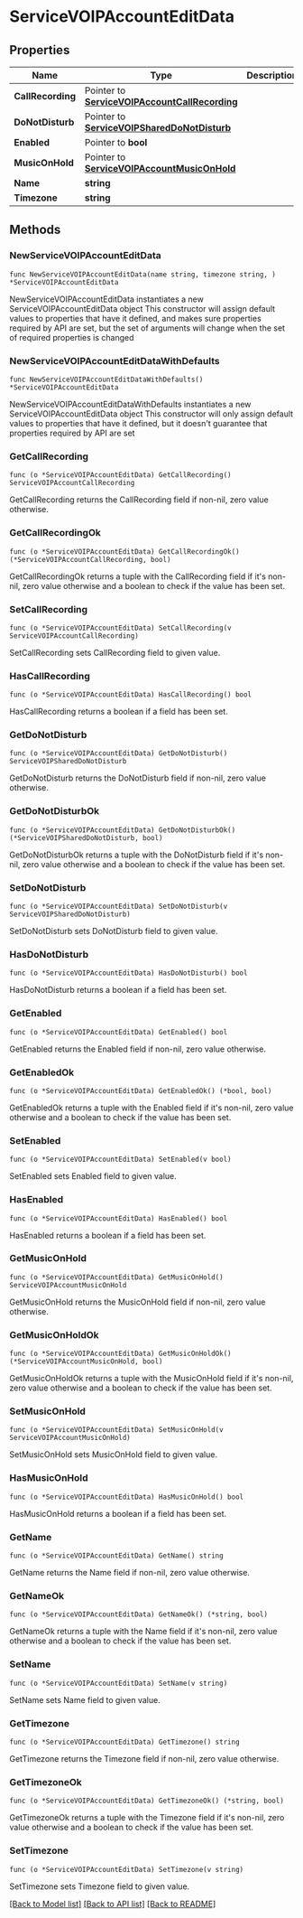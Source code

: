 # ServiceVOIPAccountEditData

## Properties

Name | Type | Description | Notes
------------ | ------------- | ------------- | -------------
**CallRecording** | Pointer to [**ServiceVOIPAccountCallRecording**](ServiceVOIPAccountCallRecording.md) |  | [optional] 
**DoNotDisturb** | Pointer to [**ServiceVOIPSharedDoNotDisturb**](ServiceVOIPSharedDoNotDisturb.md) |  | [optional] 
**Enabled** | Pointer to **bool** |  | [optional] 
**MusicOnHold** | Pointer to [**ServiceVOIPAccountMusicOnHold**](ServiceVOIPAccountMusicOnHold.md) |  | [optional] 
**Name** | **string** |  | 
**Timezone** | **string** |  | 

## Methods

### NewServiceVOIPAccountEditData

`func NewServiceVOIPAccountEditData(name string, timezone string, ) *ServiceVOIPAccountEditData`

NewServiceVOIPAccountEditData instantiates a new ServiceVOIPAccountEditData object
This constructor will assign default values to properties that have it defined,
and makes sure properties required by API are set, but the set of arguments
will change when the set of required properties is changed

### NewServiceVOIPAccountEditDataWithDefaults

`func NewServiceVOIPAccountEditDataWithDefaults() *ServiceVOIPAccountEditData`

NewServiceVOIPAccountEditDataWithDefaults instantiates a new ServiceVOIPAccountEditData object
This constructor will only assign default values to properties that have it defined,
but it doesn't guarantee that properties required by API are set

### GetCallRecording

`func (o *ServiceVOIPAccountEditData) GetCallRecording() ServiceVOIPAccountCallRecording`

GetCallRecording returns the CallRecording field if non-nil, zero value otherwise.

### GetCallRecordingOk

`func (o *ServiceVOIPAccountEditData) GetCallRecordingOk() (*ServiceVOIPAccountCallRecording, bool)`

GetCallRecordingOk returns a tuple with the CallRecording field if it's non-nil, zero value otherwise
and a boolean to check if the value has been set.

### SetCallRecording

`func (o *ServiceVOIPAccountEditData) SetCallRecording(v ServiceVOIPAccountCallRecording)`

SetCallRecording sets CallRecording field to given value.

### HasCallRecording

`func (o *ServiceVOIPAccountEditData) HasCallRecording() bool`

HasCallRecording returns a boolean if a field has been set.

### GetDoNotDisturb

`func (o *ServiceVOIPAccountEditData) GetDoNotDisturb() ServiceVOIPSharedDoNotDisturb`

GetDoNotDisturb returns the DoNotDisturb field if non-nil, zero value otherwise.

### GetDoNotDisturbOk

`func (o *ServiceVOIPAccountEditData) GetDoNotDisturbOk() (*ServiceVOIPSharedDoNotDisturb, bool)`

GetDoNotDisturbOk returns a tuple with the DoNotDisturb field if it's non-nil, zero value otherwise
and a boolean to check if the value has been set.

### SetDoNotDisturb

`func (o *ServiceVOIPAccountEditData) SetDoNotDisturb(v ServiceVOIPSharedDoNotDisturb)`

SetDoNotDisturb sets DoNotDisturb field to given value.

### HasDoNotDisturb

`func (o *ServiceVOIPAccountEditData) HasDoNotDisturb() bool`

HasDoNotDisturb returns a boolean if a field has been set.

### GetEnabled

`func (o *ServiceVOIPAccountEditData) GetEnabled() bool`

GetEnabled returns the Enabled field if non-nil, zero value otherwise.

### GetEnabledOk

`func (o *ServiceVOIPAccountEditData) GetEnabledOk() (*bool, bool)`

GetEnabledOk returns a tuple with the Enabled field if it's non-nil, zero value otherwise
and a boolean to check if the value has been set.

### SetEnabled

`func (o *ServiceVOIPAccountEditData) SetEnabled(v bool)`

SetEnabled sets Enabled field to given value.

### HasEnabled

`func (o *ServiceVOIPAccountEditData) HasEnabled() bool`

HasEnabled returns a boolean if a field has been set.

### GetMusicOnHold

`func (o *ServiceVOIPAccountEditData) GetMusicOnHold() ServiceVOIPAccountMusicOnHold`

GetMusicOnHold returns the MusicOnHold field if non-nil, zero value otherwise.

### GetMusicOnHoldOk

`func (o *ServiceVOIPAccountEditData) GetMusicOnHoldOk() (*ServiceVOIPAccountMusicOnHold, bool)`

GetMusicOnHoldOk returns a tuple with the MusicOnHold field if it's non-nil, zero value otherwise
and a boolean to check if the value has been set.

### SetMusicOnHold

`func (o *ServiceVOIPAccountEditData) SetMusicOnHold(v ServiceVOIPAccountMusicOnHold)`

SetMusicOnHold sets MusicOnHold field to given value.

### HasMusicOnHold

`func (o *ServiceVOIPAccountEditData) HasMusicOnHold() bool`

HasMusicOnHold returns a boolean if a field has been set.

### GetName

`func (o *ServiceVOIPAccountEditData) GetName() string`

GetName returns the Name field if non-nil, zero value otherwise.

### GetNameOk

`func (o *ServiceVOIPAccountEditData) GetNameOk() (*string, bool)`

GetNameOk returns a tuple with the Name field if it's non-nil, zero value otherwise
and a boolean to check if the value has been set.

### SetName

`func (o *ServiceVOIPAccountEditData) SetName(v string)`

SetName sets Name field to given value.


### GetTimezone

`func (o *ServiceVOIPAccountEditData) GetTimezone() string`

GetTimezone returns the Timezone field if non-nil, zero value otherwise.

### GetTimezoneOk

`func (o *ServiceVOIPAccountEditData) GetTimezoneOk() (*string, bool)`

GetTimezoneOk returns a tuple with the Timezone field if it's non-nil, zero value otherwise
and a boolean to check if the value has been set.

### SetTimezone

`func (o *ServiceVOIPAccountEditData) SetTimezone(v string)`

SetTimezone sets Timezone field to given value.



[[Back to Model list]](../README.md#documentation-for-models) [[Back to API list]](../README.md#documentation-for-api-endpoints) [[Back to README]](../README.md)


